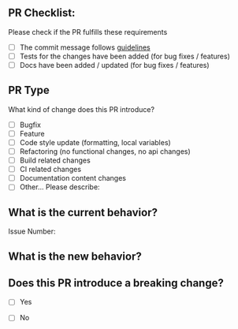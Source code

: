 ## PR Checklist:

Please check if the PR fulfills these requirements

- [ ] The commit message follows [guidelines](https://www.conventionalcommits.org/en)
- [ ] Tests for the changes have been added (for bug fixes / features)
- [ ] Docs have been added / updated (for bug fixes / features)

## PR Type

What kind of change does this PR introduce?

- [ ] Bugfix
- [ ] Feature
- [ ] Code style update (formatting, local variables)
- [ ] Refactoring (no functional changes, no api changes)
- [ ] Build related changes
- [ ] CI related changes
- [ ] Documentation content changes
- [ ] Other... Please describe:

## What is the current behavior?

Issue Number: <!-- link to a relevant issue. -->

## What is the new behavior?

## Does this PR introduce a breaking change?

- [ ] Yes
- [ ] No

